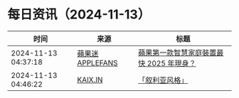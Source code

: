﻿# 每日资讯（2024-11-13）

|时间|来源|标题|
|---|---|---|
|2024-11-13 04:37:18|[蘋果迷 APPLEFANS](https://applefans.today/feed/)|[蘋果第一款智慧家庭裝置最快 2025 年現身？](https://applefans.today/2024-11-apple-home-command-center-rumors/)|
|2024-11-13 04:46:22|[KAIX.IN](https://kaix.in/feed/)|[「叙利亚风格」](https://kaix.in/2024/1113-designer/)|
